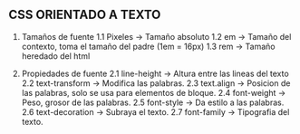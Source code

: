 ## CSS ORIENTADO A TEXTO
1. Tamaños de fuente
    1.1 Pixeles -> Tamaño absoluto
    1.2 em -> Tamaño del contexto, toma el tamaño del padre (1em = 16px)
    1.3 rem -> Tamaño heredado del html

2. Propiedades de fuente
    2.1 line-height -> Altura entre las lineas del texto
    2.2 text-transform -> Modifica las palabras.
    2.3 text.align -> Posicion de las palabras, solo se usa para elementos de bloque.
    2.4 font-weight -> Peso, grosor de las palabras.
    2.5 font-style -> Da estilo a las palabras.
    2.6 text-decoration -> Subraya el texto.
    2.7 font-family -> Tipografia del texto.